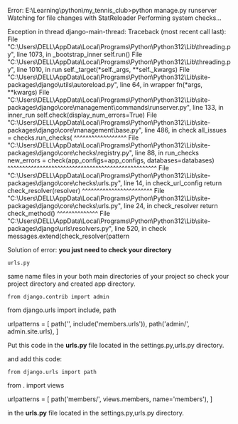 Error:
E:\Learning\python\my_tennis_club>python manage.py runserver
Watching for file changes with StatReloader
Performing system checks...

Exception in thread django-main-thread:
Traceback (most recent call last):
  File "C:\Users\DELL\AppData\Local\Programs\Python\Python312\Lib\threading.py", line 1073, in _bootstrap_inner
    self.run()
  File "C:\Users\DELL\AppData\Local\Programs\Python\Python312\Lib\threading.py", line 1010, in run
    self._target(*self._args, **self._kwargs)
  File "C:\Users\DELL\AppData\Local\Programs\Python\Python312\Lib\site-packages\django\utils\autoreload.py", line 64, in wrapper
    fn(*args, **kwargs)
  File "C:\Users\DELL\AppData\Local\Programs\Python\Python312\Lib\site-packages\django\core\management\commands\runserver.py", line 133, in inner_run
    self.check(display_num_errors=True)
  File "C:\Users\DELL\AppData\Local\Programs\Python\Python312\Lib\site-packages\django\core\management\base.py", line 486, in check
    all_issues = checks.run_checks(
                 ^^^^^^^^^^^^^^^^^^
  File "C:\Users\DELL\AppData\Local\Programs\Python\Python312\Lib\site-packages\django\core\checks\registry.py", line 88, in run_checks
    new_errors = check(app_configs=app_configs, databases=databases)
                 ^^^^^^^^^^^^^^^^^^^^^^^^^^^^^^^^^^^^^^^^^^^^^^^^^^^
  File "C:\Users\DELL\AppData\Local\Programs\Python\Python312\Lib\site-packages\django\core\checks\urls.py", line 14, in check_url_config
    return check_resolver(resolver)
           ^^^^^^^^^^^^^^^^^^^^^^^^
  File "C:\Users\DELL\AppData\Local\Programs\Python\Python312\Lib\site-packages\django\core\checks\urls.py", line 24, in check_resolver
    return check_method()
           ^^^^^^^^^^^^^^
  File "C:\Users\DELL\AppData\Local\Programs\Python\Python312\Lib\site-packages\django\urls\resolvers.py", line 520, in check
    messages.extend(check_resolver(pattern

    
Solution of error:
**you just need to check your directory**

    urls.py
same name files in your both main directories of your project so check your project directory and created app directory.

 

    from django.contrib import admin
from django.urls import include, path

urlpatterns = [
    path('', include('members.urls')),
    path('admin/', admin.site.urls),
]

Put this code in the **urls.py** file located in the settings.py,urls.py directory. 

and add this code:

    from django.urls import path
from . import views

urlpatterns = [
    path('members/', views.members, name='members'),
]

in the **urls.py** file located in the settings.py,urls.py directory.
